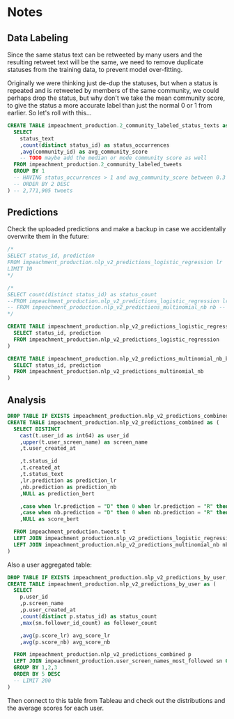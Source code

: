 # Notes

## Data Labeling

Since the same status text can be retweeted by many users and the resulting retweet text will be the same,
 we need to remove duplicate statuses from the training data, to prevent model over-fitting.

Originally we were thinking just de-dup the statuses, but when a status is repeated and is retweeted by members of the same community, we could perhaps drop the status, but why don't we take the mean community score, to give the status a more accurate label than just the normal 0 or 1 from earlier. So let's roll with this...

```sql
CREATE TABLE impeachment_production.2_community_labeled_status_texts as (
  SELECT
    status_text
    ,count(distinct status_id) as status_occurrences
    ,avg(community_id) as avg_community_score
    -- TODO maybe add the median or mode community score as well
  FROM impeachment_production.2_community_labeled_tweets
  GROUP BY 1
  -- HAVING status_occurrences > 1 and avg_community_score between 0.3 and 0.7
  -- ORDER BY 2 DESC
) -- 2,771,905 tweets
```

## Predictions

Check the uploaded predictions and make a backup in case we accidentally overwrite them in the future:

```sql
/*
SELECT status_id, prediction
FROM impeachment_production.nlp_v2_predictions_logistic_regression lr
LIMIT 10
*/

/*
SELECT count(distinct status_id) as status_count
--FROM impeachment_production.nlp_v2_predictions_logistic_regression lr -- 67,636,557
-- FROM impeachment_production.nlp_v2_predictions_multinomial_nb nb -- 67,666,557
*/

CREATE TABLE impeachment_production.nlp_v2_predictions_logistic_regression_backup as (
  SELECT status_id, prediction
  FROM impeachment_production.nlp_v2_predictions_logistic_regression
)

CREATE TABLE impeachment_production.nlp_v2_predictions_multinomial_nb_backup as (
  SELECT status_id, prediction
  FROM impeachment_production.nlp_v2_predictions_multinomial_nb
)
```

## Analysis

```sql
DROP TABLE IF EXISTS impeachment_production.nlp_v2_predictions_combined;
CREATE TABLE impeachment_production.nlp_v2_predictions_combined as (
  SELECT DISTINCT
    cast(t.user_id as int64) as user_id
    ,upper(t.user_screen_name) as screen_name
    ,t.user_created_at

    ,t.status_id
    ,t.created_at
    ,t.status_text
    ,lr.prediction as prediction_lr
    ,nb.prediction as prediction_nb
    ,NULL as prediction_bert

    ,case when lr.prediction = "D" then 0 when lr.prediction = "R" then 1 end score_lr
    ,case when nb.prediction = "D" then 0 when nb.prediction = "R" then 1 end score_nb
    ,NULL as score_bert

  FROM impeachment_production.tweets t
  LEFT JOIN impeachment_production.nlp_v2_predictions_logistic_regression lr ON lr.status_id = cast(t.status_id as int64)
  LEFT JOIN impeachment_production.nlp_v2_predictions_multinomial_nb nb ON nb.status_id = cast(t.status_id as int64)
)
```


Also a user aggregated table:

```sql
DROP TABLE IF EXISTS impeachment_production.nlp_v2_predictions_by_user;
CREATE TABLE impeachment_production.nlp_v2_predictions_by_user as (
  SELECT
    p.user_id
    ,p.screen_name
    ,p.user_created_at
    ,count(distinct p.status_id) as status_count
    ,max(sn.follower_id_count) as follower_count

    ,avg(p.score_lr) avg_score_lr
    ,avg(p.score_nb) avg_score_nb

  FROM impeachment_production.nlp_v2_predictions_combined p
  LEFT JOIN impeachment_production.user_screen_names_most_followed sn ON upper(p.screen_name) = upper(sn.user_screen_name)
  GROUP BY 1,2,3
  ORDER BY 5 DESC
  -- LIMIT 200
)
```

Then connect to this table from Tableau and check out the distributions and the average scores for each user.
